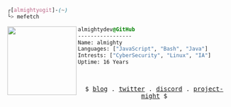 
```css
┌[almighty☮git]-(~)
└> mefetch
```
 

<div style="display:block;text-align:left"><img align="left" src="https://avatars.githubusercontent.com/u/93069292?s=400&u=a4719d2a902717bf6752186046903400b4f6e4c0&v=4" border="0" style="width:156px;">
  
  ```css
  almightydev@GitHub
  -----------------
  Name: almighty
  Languages: ["JavaScript", "Bash", "Java"]
  Intrests: ["CyberSecurity", "Linux", "IA"]  
  Uptime: 16 Years
  ```
</div>



<br />
<p align="center">
  <samp>
    $   <a href="" target="_blank">blog</a> .
    <a href="https://twitter.com/" target="_blank">twitter</a> .
    <a href="https://discordapp.com/users/50771411a0708908042" target="_blank">discord</a> .
    <a href="https://github.com/almightydev" target="_blank">project-might</a> $
  </samp>
</p>


<!-- [![Typing SVG](https://readme-typing-svg.demolab.com?font=Dosis&weight=700&size=20&duration=5000&pause=1000&color=86b4e0&background=1E42FF00&center=true&width=435&lines=ALMIGHTY+DEV)](https://git.io/typing-svg)  [![Typing SVG](https://readme-typing-svg.demolab.com?font=Dosis&weight=700&pause=1000&color=ea716a&background=1E42FF00&center=true&width=435&lines=GITHUB.COM%2FALMIGHTYDEV)](https://git.io/typing-svg)

 <br><br>
 <br>
<img align="left" src="https://profile-counter.glitch.me/almightydev/count.svg" />

 -->


